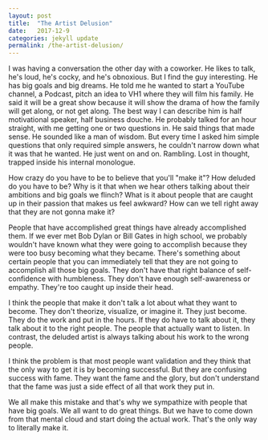 ```yaml
---
layout: post
title:  "The Artist Delusion"
date:   2017-12-9
categories: jekyll update
permalink: /the-artist-delusion/
---
```


I was having a conversation the other day with a coworker. He likes to talk, he's loud, he's cocky, and he's obnoxious. But I find the guy interesting. He has big goals and big dreams. He told me he wanted to start a YouTube channel, a Podcast, pitch an idea to VH1 where they will film his family. He said it will be a great show because it will show the drama of how the family will get along, or not get along. The best way I can describe him is half motivational speaker, half business douche. He probably talked for an hour straight, with me getting one or two questions in. He said things that made sense. He sounded like a man of wisdom. But every time I asked him simple questions that only required simple answers, he couldn't narrow down what it was that he wanted. He just went on and on. Rambling. Lost in thought, trapped inside his internal monologue.

How crazy do you have to be to believe that you'll "make it"? How deluded do you have to be? Why is it that when we hear others talking about their ambitions and big goals we flinch? What is it about people that are caught up in their passion that makes us feel awkward? How can we tell right away that they are not gonna make it?

People that have accomplished great things have already accomplished them. If we ever met Bob Dylan or Bill Gates in high school, we probably wouldn't have known what they were going to accomplish because they were too busy becoming what they became. There's something about certain people that you can immediately tell that they are not going to accomplish all those big goals. They don't have that right balance of self-confidence with humbleness. They don't have enough self-awareness or empathy. They're too caught up inside their head.

I think the people that make it don't talk a lot about what they want to become. They don't theorize, visualize, or imagine it. They just become. They do the work and put in the hours. If they do have to talk about it, they talk about it to the right people. The people that actually want to listen. In contrast, the deluded artist is always talking about his work to the wrong people.

I think the problem is that most people want validation and they think that the only way to get it is by becoming successful. But they are confusing success with fame. They want the fame and the glory, but don't understand that the fame was just a side effect of all that work they put in.

We all make this mistake and that's why we sympathize with people that have big goals. We all want to do great things. But we have to come down from that mental cloud and start doing the actual work. That's the only way to literally make it.
